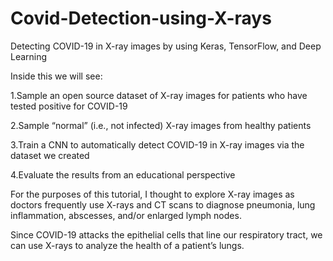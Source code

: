 # Covid-Detection-using-X-rays
Detecting COVID-19 in X-ray images by using Keras, TensorFlow, and Deep Learning


Inside this we will see:

1.Sample an open source dataset of X-ray images for patients who have tested positive for COVID-19

2.Sample “normal” (i.e., not infected) X-ray images from healthy patients

3.Train a CNN to automatically detect COVID-19 in X-ray images via the dataset we created

4.Evaluate the results from an educational perspective

For the purposes of this tutorial, I thought to explore X-ray images as doctors frequently use X-rays and CT scans to diagnose pneumonia, lung inflammation, abscesses, and/or enlarged lymph nodes.

Since COVID-19 attacks the epithelial cells that line our respiratory tract, we can use X-rays to analyze the health of a patient’s lungs.

